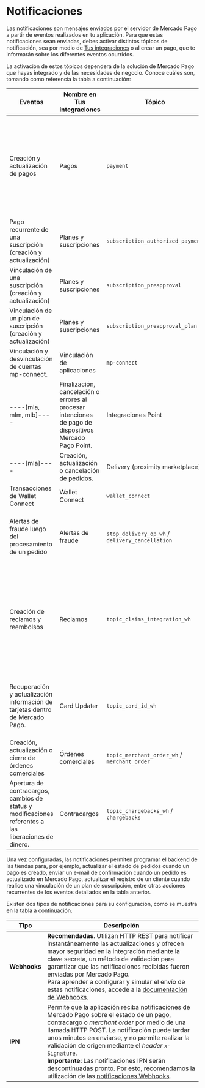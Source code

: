 # Notificaciones

Las notificaciones son mensajes enviados por el servidor de Mercado Pago a partir de eventos realizados en tu aplicación. Para que estas notificaciones sean enviadas, debes activar distintos tópicos de notificación, sea por medio de [Tus integraciones](/developers/panel/app) o al crear un pago, que te informarán sobre los diferentes eventos ocurridos.

La activación de estos tópicos dependerá de la solución de Mercado Pago que hayas integrado y de las necesidades de negocio. Conoce cuáles son, tomando como referencia la tabla a continuación:

| Eventos | Nombre en Tus integraciones | Tópico | Productos asociados |
|---|---|---|---|
| Creación y actualización de pagos | Pagos | `payment` | Checkout ----[mlb]----Transparente ----------------[mla, mlu, mlc, mlm, mco, mpe]----API------------<br>Checkout Pro<br>Checkout Bricks<br>Suscripciones<br>----[mla, mlm, mlb]----MP Point------------<br>Wallet Connect |
| Pago recurrente de una suscripción (creación y actualización) | Planes y suscripciones | `subscription_authorized_payment` | Suscripciones |
| Vinculación de una suscripción (creación y actualización) | Planes y suscripciones | `subscription_preapproval` | Suscripciones |
| Vinculación de un plan de suscripción (creación y actualización) | Planes y suscripciones | `subscription_preapproval_plan` | Suscripciones |
| Vinculación y desvinculación de cuentas mp-connect. | Vinculación de aplicaciones | `mp-connect` | Todos los productos que hayan implementado OAuth |
----[mla, mlm, mlb]----| Finalización, cancelación o errores al procesar intenciones de pago de dispositivos Mercado Pago Point. | Integraciones Point | `point_integration_wh` / `point_integration_ipn` | Mercado Pago Point |------------
----[mla]----| Creación, actualización o cancelación de pedidos. | Delivery (proximity marketplace) | `delivery` | MP Delivery |------------
| Transacciones de Wallet Connect | Wallet Connect | `wallet_connect` | Wallet Connect |
| Alertas de fraude luego del procesamiento de un pedido | Alertas de fraude | `stop_delivery_op_wh` / `delivery_cancellation` | Checkout ----[mlb]----Transparente ----------------[mla, mlu, mlc, mlm, mco, mpe]----API------------<br>Checkout PRO |
| Creación de reclamos y reembolsos | Reclamos | `topic_claims_integration_wh` | Checkout ----[mlb]----Transparente ----------------[mla, mlu, mlc, mlm, mco, mpe]----API------------<br>Checkout Pro<br>Checkout Bricks<br>Suscripciones<br>----[mla, mlm, mlb]----MP Point------------<br>Código QR<br>Wallet Connect |
| Recuperación y actualización información de tarjetas dentro de Mercado Pago. | Card Updater | `topic_card_id_wh` | Checkout Pro<br>Checkout ----[mlb]----Transparente ----------------[mla, mlu, mlc, mlm, mco, mpe]----API------------<br>Checkout Bricks |
| Creación, actualización o cierre de órdenes comerciales |  Órdenes comerciales | `topic_merchant_order_wh` / `merchant_order` | Checkout Pro<br>Código QR  |
| Apertura de contracargos, cambios de status y modificaciones referentes a las liberaciones de dinero.   |   Contracargos | `topic_chargebacks_wh` / `chargebacks`  | Checkout Pro<br>Checkout ----[mlb]----Transparente ----------------[mla, mlu, mlc, mlm, mco, mpe]----API------------ <br>Checkout Bricks |


Una vez configuradas, las notificaciones permiten programar el backend de las tiendas para, por ejemplo, actualizar el estado de pedidos cuando un pago es creado, enviar un e-mail de confirmación cuando un pedido es actualizado en Mercado Pago, actualizar el registro de un cliente cuando realice una vinculación de un plan de suscripción, entre otras acciones recurrentes de los eventos detallados en la tabla anterior.

Existen dos tipos de notificaciones para su configuración, como se muestra en la tabla a continuación.


| Tipo | Descripción |
| --- | --- |
| **Webhooks** | **Recomendadas**. Utilizan HTTP REST para notificar instantáneamente las actualizaciones y ofrecen mayor seguridad en la integración mediante la clave secreta, un método de validación para garantizar que las notificaciones recibidas fueron enviadas por Mercado Pago.<br> Para aprender a configurar y simular el envío de estas notificaciones, accede a la [documentación de Webhooks](/developers/es/guides/additional-content/your-integrations/webhooks). |
| **IPN** | Permite que la aplicación reciba notificaciones de Mercado Pago sobre el estado de un pago, contracargo o *merchant order* por medio de una llamada HTTP POST. La notificación puede tardar unos minutos en enviarse, y no permite realizar la validación de origen mediante el *header* `x-Signature`.<br> **Importante:** Las notificaciones IPN serán descontinuadas pronto. Por esto, recomendamos la utilización de las [notificaciones Webhooks](/developers/es/guides/additional-content/your-integrations/webhooks). |